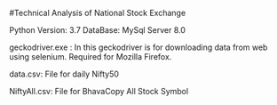 #Technical Analysis of National Stock Exchange

Python Version: 3.7
DataBase: MySql Server 8.0


geckodriver.exe : In this geckodriver is for downloading data from web using selenium. Required for Mozilla Firefox.

data.csv: File for daily Nifty50

NiftyAll.csv: File for BhavaCopy All Stock Symbol 

